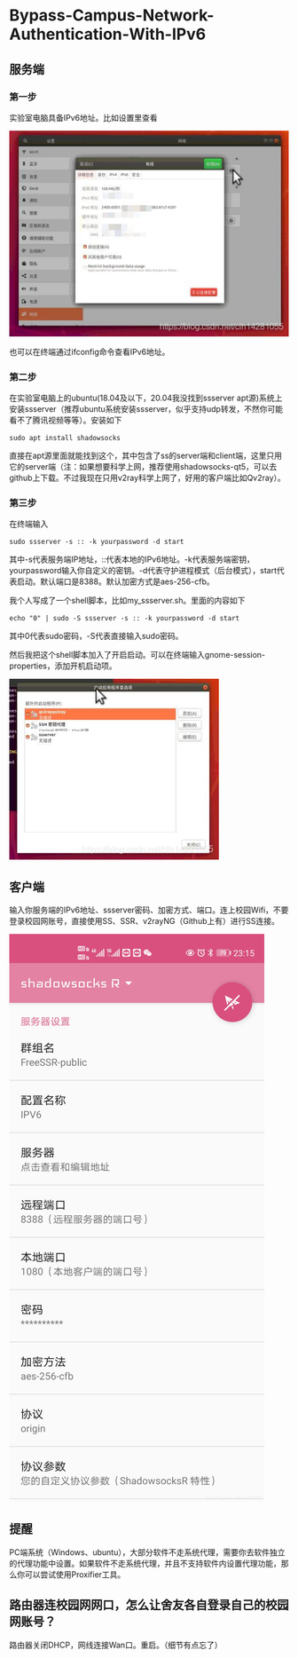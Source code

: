 # Bypass-Campus-Network-Authentication-With-IPv6

## 服务端

### 第一步

实验室电脑具备IPv6地址。比如设置里查看

![image](https://github.com/LihengChen9/Bypass-Campus-Network-Authentication-With-IPv6/blob/main/1.jpg)

也可以在终端通过ifconfig命令查看IPv6地址。

### 第二步

在实验室电脑上的ubuntu(18.04及以下，20.04我没找到ssserver apt源)系统上安装ssserver（推荐ubuntu系统安装ssserver，似乎支持udp转发，不然你可能看不了腾讯视频等等）。安装如下

```
sudo apt install shadowsocks
```

直接在apt源里面就能找到这个，其中包含了ss的server端和client端，这里只用它的server端（注：如果想要科学上网，推荐使用shadowsocks-qt5，可以去github上下载。不过我现在只用v2ray科学上网了，好用的客户端比如Qv2ray）。

### 第三步

在终端输入

```
sudo ssserver -s :: -k yourpassword -d start
```

其中-s代表服务端IP地址，::代表本地的IPv6地址。-k代表服务端密钥，yourpassword输入你自定义的密钥。-d代表守护进程模式（后台模式），start代表启动。默认端口是8388。默认加密方式是aes-256-cfb。

我个人写成了一个shell脚本，比如my_ssserver.sh。里面的内容如下

```
echo "0" | sudo -S ssserver -s :: -k yourpassword -d start
```

其中0代表sudo密码，-S代表直接输入sudo密码。

然后我把这个shell脚本加入了开启启动。可以在终端输入gnome-session-properties，添加开机启动项。

![image](https://github.com/LihengChen9/Bypass-Campus-Network-Authentication-With-IPv6/blob/main/2.jpg)

## 客户端

输入你服务端的IPv6地址、ssserver密码、加密方式、端口。连上校园Wifi，不要登录校园网账号，直接使用SS、SSR、v2rayNG（Github上有）进行SS连接。

![image](https://github.com/LihengChen9/Bypass-Campus-Network-Authentication-With-IPv6/blob/main/3.jpg)

## 提醒

PC端系统（Windows、ubuntu），大部分软件不走系统代理，需要你去软件独立的代理功能中设置。如果软件不走系统代理，并且不支持软件内设置代理功能，那么你可以尝试使用Proxifier工具。

## 路由器连校园网网口，怎么让舍友各自登录自己的校园网账号？

路由器关闭DHCP，网线连接Wan口。重启。（细节有点忘了）

